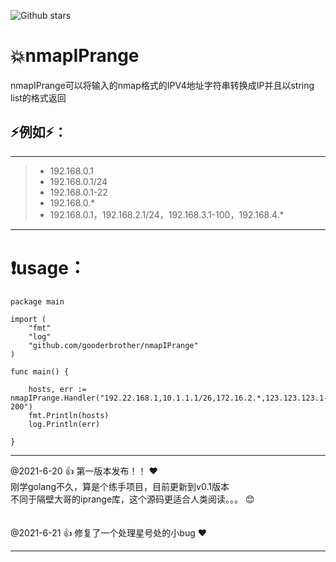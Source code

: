 ![Github stars](https://img.shields.io/github/stars/gooderbrother/nmapIPrange.svg)
# :boom:nmapIPrange

nmapIPrange可以将输入的nmap格式的IPV4地址字符串转换成IP并且以string list的格式返回<br>

## :zap:例如:zap:：
***
> - 192.168.0.1 <br>
> - 192.168.0.1/24 <br>
> - 192.168.0.1-22 <br>
> - 192.168.0.* <br>
> - 192.168.0.1，192.168.2.1/24，192.168.3.1-100，192.168.4.* <br>
***

# :exclamation:usage：
```
package main

import (
	"fmt"
	"log"
	"github.com/gooderbrother/nmapIPrange"
)

func main() {

	hosts, err := nmapIPrange.Handler("192.22.168.1,10.1.1.1/26,172.16.2.*,123.123.123.1-200")
	fmt.Println(hosts)
	log.Println(err)

}
```
***
@2021-6-20 :+1: 第一版本发布！！ :heart:<br>
刚学golang不久，算是个练手项目，目前更新到v0.1版本<br>
不同于隔壁大哥的iprange库，这个源码更适合人类阅读。。。 :blush:<br><br><br>
@2021-6-21 :+1: 修复了一个处理星号处的小bug :heart:<br>
***

